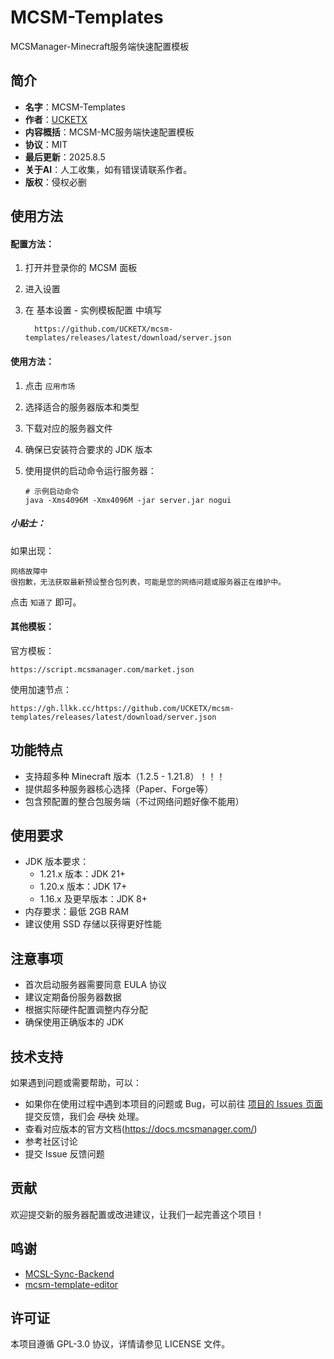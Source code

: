 # MCSM-Templates

MCSManager-Minecraft服务端快速配置模板

## 简介

- **名字**：MCSM-Templates
- **作者**：[UCKETX](https://github.com/UCKETX)
- **内容概括**：MCSM-MC服务端快速配置模板
- **协议**：MIT
- **最后更新**：2025.8.5
- **关于AI**：人工收集，如有错误请联系作者。
- **版权**：侵权必删

## 使用方法

#### 配置方法：

1. 打开并登录你的 MCSM 面板

2. 进入设置

3. 在 基本设置 - 实例模板配置 中填写 

   ```
     https://github.com/UCKETX/mcsm-templates/releases/latest/download/server.json
   ```

#### 使用方法：

1. 点击 `应用市场`

2. 选择适合的服务器版本和类型

3. 下载对应的服务器文件

4. 确保已安装符合要求的 JDK 版本

5. 使用提供的启动命令运行服务器：

   ```
   # 示例启动命令
   java -Xms4096M -Xmx4096M -jar server.jar nogui
   ```

##### 小贴士：

如果出现：

```
网络故障中
很抱歉，无法获取最新预设整合包列表，可能是您的网络问题或服务器正在维护中。
```

点击 `知道了` 即可。

#### 其他模板：

官方模板：

```
https://script.mcsmanager.com/market.json
```

使用加速节点：

```
https://gh.llkk.cc/https://github.com/UCKETX/mcsm-templates/releases/latest/download/server.json
```

## 功能特点

- 支持超多种 Minecraft 版本（1.2.5 - 1.21.8）！！！
- 提供超多种服务器核心选择（Paper、Forge等）
- 包含预配置的整合包服务端（不过网络问题好像不能用）

## 使用要求

- JDK 版本要求：
  - 1.21.x 版本：JDK 21+
  - 1.20.x 版本：JDK 17+
  - 1.16.x 及更早版本：JDK 8+
- 内存要求：最低 2GB RAM
- 建议使用 SSD 存储以获得更好性能

## 注意事项

- 首次启动服务器需要同意 EULA 协议
- 建议定期备份服务器数据
- 根据实际硬件配置调整内存分配
- 确保使用正确版本的 JDK

## 技术支持

如果遇到问题或需要帮助，可以：

- 如果你在使用过程中遇到本项目的问题或 Bug，可以前往 [项目的 Issues 页面](https://github.com/UCKETX/mcsm-templates/issues) 提交反馈，我们会 ~~尽快~~ 处理。
- 查看对应版本的官方文档(https://docs.mcsmanager.com/)
- 参考社区讨论
- 提交 Issue 反馈问题

## 贡献

欢迎提交新的服务器配置或改进建议，让我们一起完善这个项目！

## 鸣谢

- [MCSL-Sync-Backend](https://github.com/MCSLTeam/MCSL-Sync-Backend)
- [mcsm-template-editor](https://github.com/Lirzh/mcsm-template-editor/tree/main)

## 许可证

本项目遵循 GPL-3.0 协议，详情请参见 LICENSE 文件。
